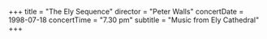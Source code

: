 +++
title = "The Ely Sequence"
director = "Peter Walls"
concertDate = 1998-07-18
concertTime = "7.30 pm"
subtitle = "Music from Ely Cathedral"
+++


